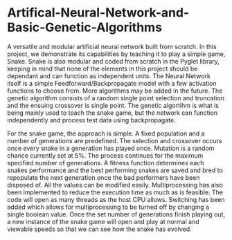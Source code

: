 # Artifical-Neural-Network-and-Basic-Genetic-Algorithms
A versatile and modular artificial neural network built from scratch. In this project, we demonstrate its capabilities by teaching it to play a simple game, Snake. Snake is also modular and coded from scratch in the Pyglet library, keeping in mind that none of the elements in this project should be dependant and can function as independent units. The Neural Network itself is a simple Feedforward/Backpropagate 
model with a few activation functions to choose from. More algorithms may be added in the future. The genetic algorithm consists of a random single point selection and truncation and the ensuing crossover is single point. The genetic algortihm is what is being mainly used to teach the snake game, but the network can function independently and process test data using backpropagate.

For the snake game, the approach is simple. A fixed population and a number of generations are predefined. The selection and crossover occurs once every snake in a generation has played once. Mutation is a random chance currently set at 5%. The process continues for the maximum specified number of generations. A fitness function determines each snakes performance and the best performing snakes are saved and bred to repopulate the next generation once the bad performers have been disposed of. All the values can be modified easily. Multiprocessing has also been implemented to reduce the execution time as much as is feasible. The code will open as many threads as the host CPU allows. Switching has been added which allows for multiprocessing to be turned off by changing a single boolean value. 
Once the set number of generations finish playing out, a new instance of the snake game will open and play at normal and viewable speeds so that we can see how the snake has evolved. 

